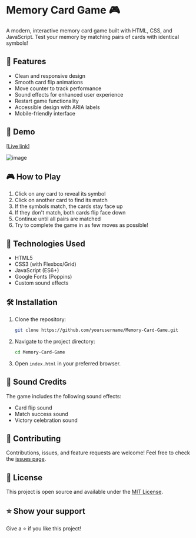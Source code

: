 # Memory Card Game 🎮

A modern, interactive memory card game built with HTML, CSS, and JavaScript. Test your memory by matching pairs of cards with identical symbols!

## 🎯 Features

- Clean and responsive design
- Smooth card flip animations
- Move counter to track performance
- Sound effects for enhanced user experience
- Restart game functionality
- Accessible design with ARIA labels
- Mobile-friendly interface

## 🚀 Demo

[[Live link](https://68449c5fa590ccd0b05d0947--peaceful-clafoutis-a5beb3.netlify.app/)]

![image](https://github.com/user-attachments/assets/7c8b0411-607f-4988-aee1-16d2cc35ca01)



## 🎮 How to Play

1. Click on any card to reveal its symbol
2. Click on another card to find its match
3. If the symbols match, the cards stay face up
4. If they don't match, both cards flip face down
5. Continue until all pairs are matched
6. Try to complete the game in as few moves as possible!

## 🔧 Technologies Used

- HTML5
- CSS3 (with Flexbox/Grid)
- JavaScript (ES6+)
- Google Fonts (Poppins)
- Custom sound effects

## 🛠️ Installation

1. Clone the repository:
   ```bash
   git clone https://github.com/yourusername/Memory-Card-Game.git
   ```

2. Navigate to the project directory:
   ```bash
   cd Memory-Card-Game
   ```

3. Open `index.html` in your preferred browser.

## 🎵 Sound Credits

The game includes the following sound effects:
- Card flip sound
- Match success sound
- Victory celebration sound

## 🤝 Contributing

Contributions, issues, and feature requests are welcome! Feel free to check the [issues page](add_issues_link_here).

## 📝 License

This project is open source and available under the [MIT License](add_license_link_here).

## ⭐ Show your support

Give a ⭐️ if you like this project!
